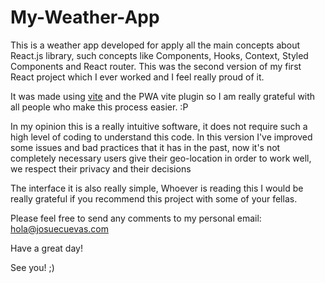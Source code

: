 # My-Weather-App

This is a weather app developed for apply all the main concepts about React.js library, such concepts like Components, Hooks, Context, Styled Components and React router. This was the second version of my first React project which I ever worked and I feel really proud of it.

It was made using <a href="https://vitejs.dev/">vite</a> and the PWA vite plugin so I am really grateful with all people who make this process easier. :P

In my opinion this is a really intuitive software, it does not require such a high level of coding to understand this code. In this version I've improved some issues and bad practices that it has in the past, now it's not completely necessary users give their geo-location in order to work well, we respect their privacy and their decisions

The interface it is also really simple, Whoever is reading this I would be really grateful if you recommend this project with some of your fellas.

Please feel free to send any comments to my personal email: hola@josuecuevas.com

Have a great day!

See you! ;)
